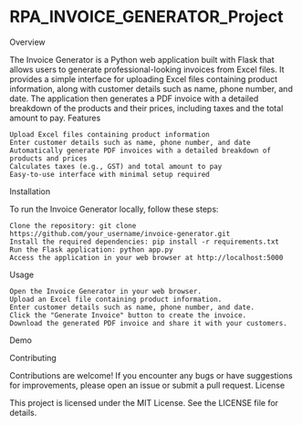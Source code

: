 # RPA_INVOICE_GENERATOR_Project
Overview

The Invoice Generator is a Python web application built with Flask that allows users to generate professional-looking invoices from Excel files. It provides a simple interface for uploading Excel files containing product information, along with customer details such as name, phone number, and date. The application then generates a PDF invoice with a detailed breakdown of the products and their prices, including taxes and the total amount to pay.
Features

    Upload Excel files containing product information
    Enter customer details such as name, phone number, and date
    Automatically generate PDF invoices with a detailed breakdown of products and prices
    Calculates taxes (e.g., GST) and total amount to pay
    Easy-to-use interface with minimal setup required

Installation

To run the Invoice Generator locally, follow these steps:

    Clone the repository: git clone https://github.com/your_username/invoice-generator.git
    Install the required dependencies: pip install -r requirements.txt
    Run the Flask application: python app.py
    Access the application in your web browser at http://localhost:5000

Usage

    Open the Invoice Generator in your web browser.
    Upload an Excel file containing product information.
    Enter customer details such as name, phone number, and date.
    Click the "Generate Invoice" button to create the invoice.
    Download the generated PDF invoice and share it with your customers.

Demo

Contributing

Contributions are welcome! If you encounter any bugs or have suggestions for improvements, please open an issue or submit a pull request.
License

This project is licensed under the MIT License. See the LICENSE file for details.
